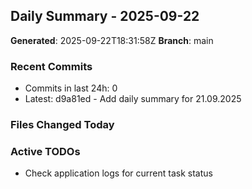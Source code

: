 ## Daily Summary - 2025-09-22

**Generated**: 2025-09-22T18:31:58Z
**Branch**: main


### Recent Commits
- Commits in last 24h: 0
- Latest: d9a81ed - Add daily summary for 21.09.2025

### Files Changed Today

### Active TODOs
- Check application logs for current task status

